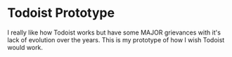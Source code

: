 # Todoist Prototype

I really like how Todoist works but have some MAJOR grievances with it's lack of evolution over the years. This is my prototype of how I wish Todoist would work.